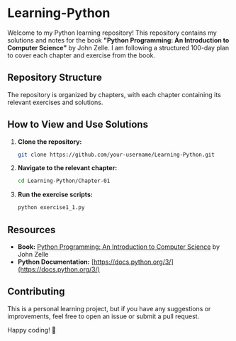 # Learning-Python

Welcome to my Python learning repository! This repository contains my solutions and notes for the book **"Python Programming: An Introduction to Computer Science"** by John Zelle. I am following a structured 100-day plan to cover each chapter and exercise from the book.

## Repository Structure

The repository is organized by chapters, with each chapter containing its relevant exercises and solutions.

## How to View and Use Solutions

1. **Clone the repository:**
    ```sh
    git clone https://github.com/your-username/Learning-Python.git
    ```
2. **Navigate to the relevant chapter:**
    ```sh
    cd Learning-Python/Chapter-01
    ```
3. **Run the exercise scripts:**
    ```sh
    python exercise1_1.py
    ```

## Resources

- **Book:** [Python Programming: An Introduction to Computer Science](https://www.amazon.com/Python-Programming-Introduction-Computer-Science/dp/1590282418) by John Zelle
- **Python Documentation:** [https://docs.python.org/3/](https://docs.python.org/3/)

## Contributing

This is a personal learning project, but if you have any suggestions or improvements, feel free to open an issue or submit a pull request.

Happy coding! 🚀

